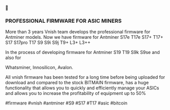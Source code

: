  👋

### PROFESSIONAL FIRMWARE FOR ASIC MINERS

More than 3 years Vnish team develops the professional firmware for Antminer models. Now we have firmware for Antminer S17e T17e S17+ T17+ S17 S17pro T17 S9 S9i S9j T9+ L3+ L3++

In the process of developing firmware for Antminer S19 T19 S9k S9se and also for 

Whatsminer, Innosilicon, Avalon.

All vnish firmware has been tested for a long time before being uploaded for download and compared to the stock BITMAIN firmware, has a huge functionality that allows you to quickly and efficiently manage your ASICs and allows you to increase the profitability of equipment up to 50%


#firmware
#vnish
#antminer
#S9
#S17
#T17
#asic
#bitcoin
